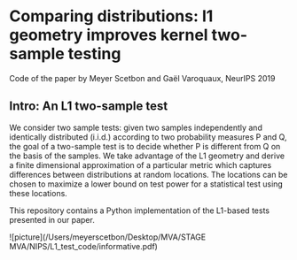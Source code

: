 # Comparing distributions: l1 geometry improves kernel two-sample testing

Code of the paper by Meyer Scetbon and Gaël Varoquaux, NeurIPS 2019

## Intro: An L1 two-sample test

We consider two sample tests: given two samples independently and identically distributed (i.i.d.) according to two probability measures P and Q, the goal of a two-sample test is to decide whether P is different from Q on the basis of the samples. We take advantage of the L1 geometry and derive a finite dimensional approximation of a particular metric which captures differences between distributions at random locations. The locations can be chosen to maximize a lower bound on test power for a statistical test using these locations.

This repository contains a Python implementation of the L1-based tests presented in our paper.

![picture](/Users/meyerscetbon/Desktop/MVA/STAGE MVA/NIPS/L1_test_code/informative.pdf)
